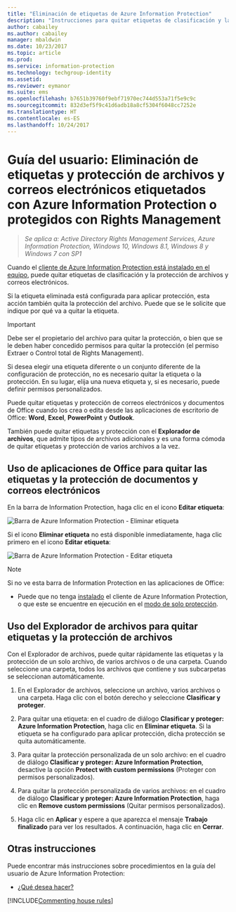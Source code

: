 ```yaml
---
title: "Eliminación de etiquetas de Azure Information Protection"
description: "Instrucciones para quitar etiquetas de clasificación y la protección de archivos que se han etiquetado con Azure Information Protection o que se han protegido con Rights Management."
author: cabailey
ms.author: cabailey
manager: mbaldwin
ms.date: 10/23/2017
ms.topic: article
ms.prod: 
ms.service: information-protection
ms.technology: techgroup-identity
ms.assetid: 
ms.reviewer: eymanor
ms.suite: ems
ms.openlocfilehash: b7651b39760f9ebf71970ec744d553a71f5e9c9c
ms.sourcegitcommit: 832d3ef5f9c41d6adb18a8cf5304f6048cc7252e
ms.translationtype: HT
ms.contentlocale: es-ES
ms.lasthandoff: 10/24/2017
---
```

# <a name="user-guide-remove-labels-and-protection-from-files-and-emails-that-have-been-labeled-by-azure-information-protection-or-protected-by-rights-management"></a>Guía del usuario: Eliminación de etiquetas y protección de archivos y correos electrónicos etiquetados con Azure Information Protection o protegidos con Rights Management

>*Se aplica a: Active Directory Rights Management Services, Azure Information Protection, Windows 10, Windows 8.1, Windows 8 y Windows 7 con SP1*

Cuando el [cliente de Azure Information Protection está instalado en el equipo](install-client-app.md), puede quitar etiquetas de clasificación y la protección de archivos y correos electrónicos.

Si la etiqueta eliminada está configurada para aplicar protección, esta acción también quita la protección del archivo. Puede que se le solicite que indique por qué va a quitar la etiqueta.

> [!IMPORTANT]
> Debe ser el propietario del archivo para quitar la protección, o bien que se le deben haber concedido permisos para quitar la protección (el permiso Extraer o Control total de Rights Management).

Si desea elegir una etiqueta diferente o un conjunto diferente de la configuración de protección, no es necesario quitar la etiqueta o la protección. En su lugar, elija una nueva etiqueta y, si es necesario, puede definir permisos personalizados. 

Puede quitar etiquetas y protección de correos electrónicos y documentos de Office cuando los crea o edita desde las aplicaciones de escritorio de Office: **Word**, **Excel**, **PowerPoint** y **Outlook**. 

También puede quitar etiquetas y protección con el **Explorador de archivos**, que admite tipos de archivos adicionales y es una forma cómoda de quitar etiquetas y protección de varios archivos a la vez.

## <a name="using-office-apps-to-remove-labels-and-protection-from-documents-and-emails"></a>Uso de aplicaciones de Office para quitar las etiquetas y la protección de documentos y correos electrónicos

En la barra de Information Protection, haga clic en el icono **Editar etiqueta**:

![Barra de Azure Information Protection - Eliminar etiqueta](../media/delete-label.png)

Si el icono **Eliminar etiqueta** no está disponible inmediatamente, haga clic primero en el icono **Editar etiqueta**:

![Barra de Azure Information Protection - Editar etiqueta](../media/edit-label.png)

> [!NOTE]
> Si no ve esta barra de Information Protection en las aplicaciones de Office:
> 
> - Puede que no tenga [instalado](install-client-app.md) el cliente de Azure Information Protection, o que este se encuentre en ejecución en el [modo de solo protección](client-protection-only-mode.md).

## <a name="using-file-explorer-to-remove-labels-and-protection-from-files"></a>Uso del Explorador de archivos para quitar etiquetas y la protección de archivos

Con el Explorador de archivos, puede quitar rápidamente las etiquetas y la protección de un solo archivo, de varios archivos o de una carpeta. Cuando seleccione una carpeta, todos los archivos que contiene y sus subcarpetas se seleccionan automáticamente. 

1.  En el Explorador de archivos, seleccione un archivo, varios archivos o una carpeta. Haga clic con el botón derecho y seleccione **Clasificar y proteger**.

2. Para quitar una etiqueta: en el cuadro de diálogo **Clasificar y proteger: Azure Information Protection**, haga clic en **Eliminar etiqueta**. Si la etiqueta se ha configurado para aplicar protección, dicha protección se quita automáticamente.

3. Para quitar la protección personalizada de un solo archivo: en el cuadro de diálogo **Clasificar y proteger: Azure Information Protection**, desactive la opción **Protect with custom permissions** (Proteger con permisos personalizados).
    
4. Para quitar la protección personalizada de varios archivos: en el cuadro de diálogo **Clasificar y proteger: Azure Information Protection**, haga clic en **Remove custom permissions** (Quitar permisos personalizados).

5. Haga clic en **Aplicar** y espere a que aparezca el mensaje **Trabajo finalizado** para ver los resultados. A continuación, haga clic en **Cerrar**.


## <a name="other-instructions"></a>Otras instrucciones
Puede encontrar más instrucciones sobre procedimientos en la guía del usuario de Azure Information Protection:

- [¿Qué desea hacer?](client-user-guide.md#what-do-you-want-to-do)


[!INCLUDE[Commenting house rules](../includes/houserules.md)]